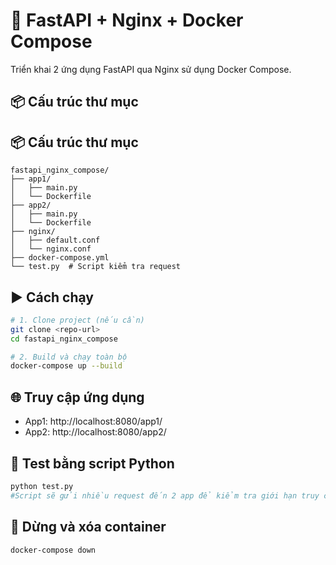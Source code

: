 # 🚀 FastAPI + Nginx + Docker Compose

Triển khai 2 ứng dụng FastAPI qua Nginx sử dụng Docker Compose.

## 📦 Cấu trúc thư mục

## 📦 Cấu trúc thư mục

```
fastapi_nginx_compose/
├── app1/
│   ├── main.py
│   └── Dockerfile
├── app2/
│   ├── main.py
│   └── Dockerfile
├── nginx/
│   ├── default.conf
│   └── nginx.conf
├── docker-compose.yml
└── test.py  # Script kiểm tra request
```

## ▶️ Cách chạy

```bash
# 1. Clone project (nếu cần)
git clone <repo-url>
cd fastapi_nginx_compose

# 2. Build và chạy toàn bộ
docker-compose up --build
```

## 🌐 Truy cập ứng dụng
- App1: http://localhost:8080/app1/
- App2: http://localhost:8080/app2/

## 🧪 Test bằng script Python
```bash
python test.py
#Script sẽ gửi nhiều request đến 2 app để kiểm tra giới hạn truy cập (limit_req).
```

## 🧼 Dừng và xóa container
```bash
docker-compose down
```
